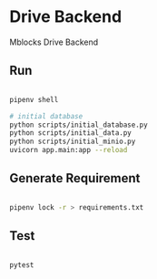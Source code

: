# Drive Backend

Mblocks Drive Backend

## Run

```bash

pipenv shell

# initial database
python scripts/initial_database.py
python scripts/initial_data.py
python scripts/initial_minio.py
uvicorn app.main:app --reload

```

## Generate Requirement

```bash

pipenv lock -r > requirements.txt

```

## Test

```bash

pytest

```
